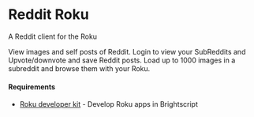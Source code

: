 Reddit Roku
================

A Reddit client for the Roku


View images and self posts of Reddit. Login to view your SubReddits and Upvote/downvote and save Reddit posts.  Load up to 1000 images in a subreddit and browse them with your Roku.

#### Requirements 
* [Roku developer kit](http://www.roku.com/developer)  - Develop Roku apps in Brightscript


